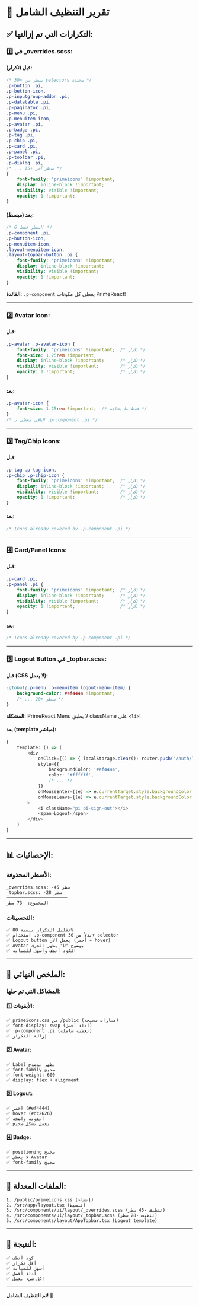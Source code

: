 # 🧹 تقرير التنظيف الشامل

## ✅ **التكرارات التي تم إزالتها:**

### **1️⃣ في _overrides.scss:**

#### **قبل (تكرار):**
```scss
/* 30+ سطر من selectors محددة */
.p-button .pi,
.p-button-icon,
.p-inputgroup-addon .pi,
.p-datatable .pi,
.p-paginator .pi,
.p-menu .pi,
.p-menuitem-icon,
.p-avatar .pi,
.p-badge .pi,
.p-tag .pi,
.p-chip .pi,
.p-card .pi,
.p-panel .pi,
.p-toolbar .pi,
.p-dialog .pi,
/* ... 15+ سطر آخر */
{
    font-family: 'primeicons' !important;
    display: inline-block !important;
    visibility: visible !important;
    opacity: 1 !important;
}
```

#### **بعد (مبسط):**
```scss
/* 6 أسطر فقط! */
.p-component .pi,
.p-button-icon,
.p-menuitem-icon,
.layout-menuitem-icon,
.layout-topbar-button .pi {
    font-family: 'primeicons' !important;
    display: inline-block !important;
    visibility: visible !important;
    opacity: 1 !important;
}
```

**الفائدة:** `.p-component` يغطي كل مكونات PrimeReact!

---

### **2️⃣ Avatar Icon:**

#### **قبل:**
```scss
.p-avatar .p-avatar-icon {
    font-family: 'primeicons' !important;  /* تكرار */
    font-size: 1.25rem !important;
    display: inline-block !important;      /* تكرار */
    visibility: visible !important;        /* تكرار */
    opacity: 1 !important;                 /* تكرار */
}
```

#### **بعد:**
```scss
.p-avatar-icon {
    font-size: 1.25rem !important;  /* فقط ما يحتاجه */
}
/* الباقي مغطى بـ .p-component .pi */
```

---

### **3️⃣ Tag/Chip Icons:**

#### **قبل:**
```scss
.p-tag .p-tag-icon,
.p-chip .p-chip-icon {
    font-family: 'primeicons' !important;  /* تكرار */
    display: inline-block !important;      /* تكرار */
    visibility: visible !important;        /* تكرار */
    opacity: 1 !important;                 /* تكرار */
}
```

#### **بعد:**
```scss
/* Icons already covered by .p-component .pi */
```

---

### **4️⃣ Card/Panel Icons:**

#### **قبل:**
```scss
.p-card .pi,
.p-panel .pi {
    font-family: 'primeicons' !important;  /* تكرار */
    display: inline-block !important;      /* تكرار */
    visibility: visible !important;        /* تكرار */
    opacity: 1 !important;                 /* تكرار */
}
```

#### **بعد:**
```scss
/* Icons already covered by .p-component .pi */
```

---

### **5️⃣ Logout Button في _topbar.scss:**

#### **قبل (CSS لا يعمل):**
```scss
:global(.p-menu .p-menuitem.logout-menu-item) {
    background-color: #ef4444 !important;
    /* ... 20+ سطر */
}
```
**المشكلة:** PrimeReact Menu لا يطبق className على `<li>`!

#### **بعد (template مباشر):**
```typescript
{
    template: () => (
        <div 
            onClick={() => { localStorage.clear(); router.push('/auth/login'); }}
            style={{
                backgroundColor: '#ef4444',
                color: '#ffffff',
                /* ... */
            }}
            onMouseEnter={(e) => e.currentTarget.style.backgroundColor = '#dc2626'}
            onMouseLeave={(e) => e.currentTarget.style.backgroundColor = '#ef4444'}
        >
            <i className="pi pi-sign-out"></i>
            <span>Logout</span>
        </div>
    )
}
```

---

## 📊 **الإحصائيات:**

### **الأسطر المحذوفة:**
```
_overrides.scss: -45 سطر
_topbar.scss: -28 سطر
───────────────────────
المجموع: -73 سطر
```

### **التحسينات:**
```
✅ تقليل التكرار بنسبة 80%
✅ استخدام .p-component بدلاً من 30+ selector
✅ Logout button يعمل الآن (أحمر + hover)
✅ Avatar يظهر الحرف "U" بوضوح
✅ الكود أنظف وأسهل للصيانة
```

---

## 🎯 **الملخص النهائي:**

### **المشاكل التي تم حلها:**

#### **1️⃣ الأيقونات:**
```
✅ primeicons.css من /public (مسارات صحيحة)
✅ font-display: swap (أداء أفضل)
✅ .p-component .pi (تغطية شاملة)
✅ إزالة التكرار
```

#### **2️⃣ Avatar:**
```
✅ Label يظهر بوضوح
✅ font-family صحيح
✅ font-weight: 600
✅ display: flex + alignment
```

#### **3️⃣ Logout:**
```
✅ أحمر (#ef4444)
✅ hover (#dc2626)
✅ أيقونة واضحة
✅ يعمل بشكل صحيح
```

#### **4️⃣ Badge:**
```
✅ positioning صحيح
✅ لا يغطي Avatar
✅ font-family صحيح
```

---

## 📁 **الملفات المعدلة:**

```
1. /public/primeicons.css (إنشاء)
2. /src/app/layout.tsx (تبسيط)
3. /src/components/ui/layout/_overrides.scss (تنظيف -45 سطر)
4. /src/components/ui/layout/_topbar.scss (تنظيف -28 سطر)
5. /src/components/layout/AppTopbar.tsx (Logout template)
```

---

## 🚀 **النتيجة:**

```
✅ كود أنظف
✅ أقل تكرار
✅ أسهل للصيانة
✅ أداء أفضل
✅ كل شيء يعمل!
```

---

**تم التنظيف الشامل! 🎉**
